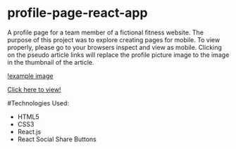 # profile-page-react-app

A profile page for a team member of a fictional fitness website. The purpose of this project was to explore creating pages for mobile. To view properly, please go to your browsers inspect and view as mobile. Clicking on the pseudo article links will replace the profile picture image to the image in the thumbnail of the article. 

[!example image](https://github.com/tim0thylee/profile-page-react-app/blob/master/react-app/src/images/example.png)

[Click here to view!](https://react-app-uyapmddgvk.now.sh/)

#Technologies Used:
* HTML5
* CSS3
* React.js
* React Social Share Buttons
